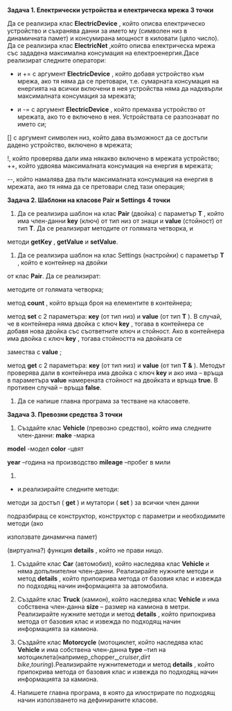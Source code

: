 **Задача 1. Електрически устройства и електрическа мрежа**         **3 точки**



Да се реализира клас **ElectricDevice** , който описва електрическо устройство и съхранява данни за името му (символен низ в динамичната памет) и консумирана мощност в киловати (цяло число). Да се реализира клас **ElectricNet** ,който описва електрическа мрежа със зададена максимална консумация на електроенергия.Дасе реализират следните оператори:

+ и += с аргумент **ElectricDevice** , който добавя устройство към мрежа, ако тя няма да се претовари, т.е. сумарната консумация на енергията на всички включени в нея устройства няма да надхвърли максималната консумация за мрежата;

- и -= с аргумент **ElectricDevice** , който премахва устройство от мрежата, ако то е включено в нея. Устройствата се разпознават по името си;

[] с аргумент символен низ, който дава възможност да се достъпи дадено устройство, включено в мрежата;

!, който проверява дали има някакво включено в мрежата устройство; ++, който удвоява максималната консумация на енергия в мрежата;

--, който намалява два пъти максималната консумация на енергия в мрежата, ако тя няма да се претовари след тази операция;

**Задача 2. Шаблони на класове Pair и Settings**         **4 точки**



1. Да се реализира шаблон на клас **Pair** (двойка) с параметър **T** , който има член-данни **key** (ключ) от тип низ от знаци и **value** (стойност) от тип **T**. Да се реализират методите от голямата четворка, и

методи **getKey** , **getValue** и **setValue**.

1. Да се реализира шаблон на клас Settings (настройки) с параметър **T** , който е контейнер на двойки

от клас **Pair**. Да се реализират:

методите от голямата четворка;

метод **count** , който връща броя на елементите в контейнера;

метод **set** с 2 параметъра: **кеу** (от тип низ) и **value** (от тип **T** ). В случай, че в контейнера няма двойка с ключ **key** , тогава в контейнера се добавя нова двойка със съответните ключ и стойност. Ако в контейнера има двойка с ключ **key** , тогава стойността на двойката се

замества с **value** ;

метод **get** с 2 параметъра: **кеу** (от тип низ) и **value** (от тип **T &amp;** ). Методът проверява дали в контейнера има двойка с ключ **key** и ако има – връща в параметъра **value** намерената стойност на двойката и връща **true**. В противен случай – връща **false**.

1. Да се напише главна програма за тестване на класовете.

**Задача 3. Превозни средства**         **3 точки**

1. Създайте клас **Vehicle** (превозно средство), който има следните член-данни: **make** -марка

**model** -модел **color** -цвят

**year** –година на производство **mileage** –пробег в мили

1.
  - и.реализирайте следните методи:

методи за достъп ( **get** ) и мутатори ( **set** ) за всички член данни

подразбиращ се конструктор, конструктор с параметри и необходимите методи (ако

използвате динамична памет)

(виртуална?) функция **details** , който не прави нищо.

1. Създайте клас **Car** (автомобил), който наследява клас **Vehicle** и няма допълнителни член-данни. Реализирайте нужните методи и метод **details** , който припокрива метода от базовия клас и извежда по подходящ начин информацията за автомобила.

1. Създайте клас **Truck** (камион), който наследява клас **Vehicle** и има собствена член-данна **size** – размер на камиона в метри. Реализирайте нужните методи и метод **details** , който припокрива метода от базовия клас и извежда по подходящ начин информацията за камиона.

1. Създайте клас **Motorcycle** (мотоциклет, който наследява клас **Vehicle** и има собствена член-данна **type** –тип на мотоциклета(например_chopper_,_cruiser_,_dirt bike_,_touring_).Реализирайте нужнитеметоди и метод **details** , който припокрива метода от базовия клас и извежда по подходящ начин информацията за камиона.

1. Напишете главна програма, в която да илюстрирате по подходящ начин използването на дефинираните класове.
